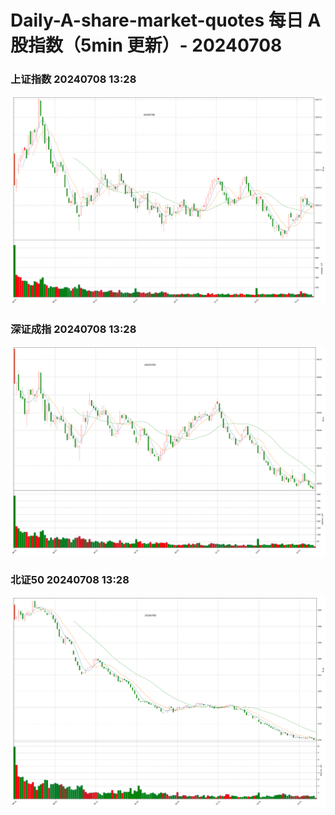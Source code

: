 
# Daily-A-share-market-quotes 每日 A 股指数（5min 更新）- 20240708

### 上证指数 20240708 13:28
![](./fig/2024/7/20240708-sh000001.png)

### 深证成指 20240708 13:28
![](./fig/2024/7/20240708-sz399001.png)

### 北证50 20240708 13:28
![](./fig/2024/7/20240708-bj899050.png)
